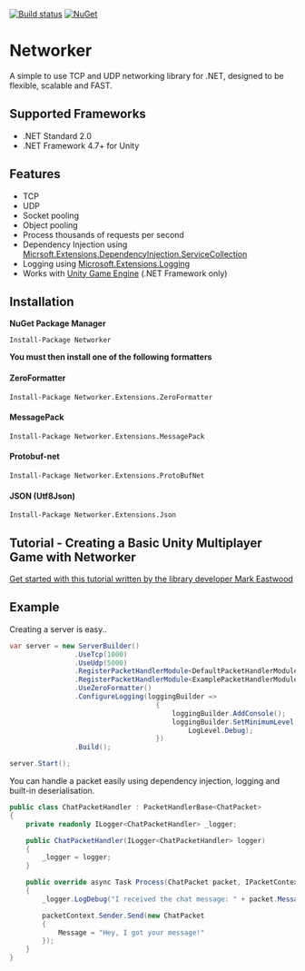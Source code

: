 [![Build status](https://ci.appveyor.com/api/projects/status/k2yi64f298bgjxra?svg=true)](https://ci.appveyor.com/project/MarkioE/networker)
[![NuGet](https://img.shields.io/nuget/v/networker.svg)](https://www.nuget.org/packages/Networker/)

# Networker
A simple to use TCP and UDP networking library for .NET, designed to be flexible, scalable and FAST.

## Supported Frameworks
* .NET Standard 2.0
* .NET Framework 4.7+ for Unity

## Features
* TCP
* UDP
* Socket pooling
* Object pooling
* Process thousands of requests per second
* Dependency Injection using [Micrsoft.Extensions.DependencyInjection.ServiceCollection](https://docs.microsoft.com/en-us/dotnet/api/microsoft.extensions.dependencyinjection.servicecollection?view=aspnetcore-2.1)
* Logging using [Microsoft.Extensions.Logging](https://docs.microsoft.com/en-us/dotnet/api/microsoft.extensions.logging?view=aspnetcore-2.2)
* Works with [Unity Game Engine](https://unity3d.com) (.NET Framework only)

## Installation
**NuGet Package Manager**
```
Install-Package Networker
```

**You must then install one of the following formatters**

#### ZeroFormatter
```
Install-Package Networker.Extensions.ZeroFormatter
```
#### MessagePack
```
Install-Package Networker.Extensions.MessagePack
```
#### Protobuf-net 
```
Install-Package Networker.Extensions.ProtoBufNet
```
#### JSON (Utf8Json)
```
Install-Package Networker.Extensions.Json
```

## Tutorial - Creating a Basic Unity Multiplayer Game with Networker
[Get started with this tutorial written by the library developer Mark Eastwood](https://markeastwood.net/?p=7)

## Example

Creating a server is easy..

````csharp
var server = new ServerBuilder()
                .UseTcp(1000)
                .UseUdp(5000)
                .RegisterPacketHandlerModule<DefaultPacketHandlerModule>()
                .RegisterPacketHandlerModule<ExamplePacketHandlerModule>()
                .UseZeroFormatter()
                .ConfigureLogging(loggingBuilder =>
                                    {
                                        loggingBuilder.AddConsole();
                                        loggingBuilder.SetMinimumLevel(
                                            LogLevel.Debug);
                                    })
                .Build();

server.Start();
````

You can handle a packet easily using dependency injection, logging and built-in deserialisation.

````csharp
public class ChatPacketHandler : PacketHandlerBase<ChatPacket>
{
	private readonly ILogger<ChatPacketHandler> _logger;

	public ChatPacketHandler(ILogger<ChatPacketHandler> logger)
	{
		_logger = logger;
	}

	public override async Task Process(ChatPacket packet, IPacketContext packetContext)
	{
		_logger.LogDebug("I received the chat message: " + packet.Message);

		packetContext.Sender.Send(new ChatPacket
		{
			Message = "Hey, I got your message!"
		});
	}
}
````
